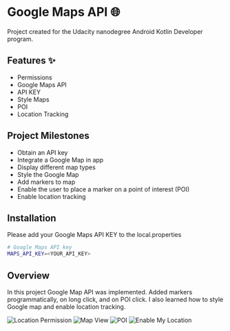 # Google Maps API 🌐

Project created for the Udacity nanodegree Android Kotlin Developer program.

## Features ✨

- Permissions
- Google Maps API
- API KEY
- Style Maps
- POI
- Location Tracking

## Project Milestones

- Obtain an API key
- Integrate a Google Map in app
- Display different map types
- Style the Google Map
- Add markers to map
- Enable the user to place a marker on a point of interest (POI)
- Enable location tracking

## Installation

Please add your Google Maps API KEY to the local.properties

```sh
# Google Maps API key
MAPS_API_KEY=<YOUR_API_KEY>
```

## Overview

In this project Google Map API was implemented. Added markers programmatically, on long click, and on POI click. I also learned how to style Google map and enable location tracking.

![Location Permission](images/LocationPermission.png)
![Map View](images/MapsView.png)
![POI](images/DroppedPin.png)
![Enable My Location](images/MyLocation.png)